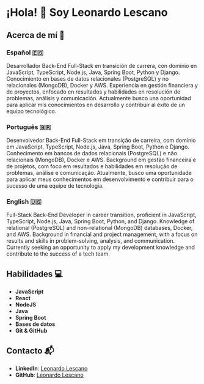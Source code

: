 # ¡Hola! 👋 Soy Leonardo Lescano

## Acerca de mí 🚀

### Español 🇪🇸

Desarrollador Back-End Full-Stack en transición de carrera, con dominio en JavaScript, TypeScript, Node.js, Java, Spring Boot, Python y Django. Conocimiento en bases de datos relacionales (PostgreSQL) y no relacionales (MongoDB), Docker y AWS. Experiencia en gestión financiera y de proyectos, enfocado en resultados y habilidades en resolución de problemas, análisis y comunicación. Actualmente busco una oportunidad para aplicar mis conocimientos en desarrollo y contribuir al éxito de un equipo tecnológico.

### Português 🇧🇷

Desenvolvedor Back-End Full-Stack em transição de carreira, com domínio em JavaScript, TypeScript, Node.js, Java, Spring Boot, Python e Django. Conhecimento em bancos de dados relacionais (PostgreSQL) e não relacionais (MongoDB), Docker e AWS. Background em gestão financeira e de projetos, com foco em resultados e habilidades em resolução de problemas, análise e comunicação. Atualmente, busco uma oportunidade para aplicar meus conhecimentos em desenvolvimento e contribuir para o sucesso de uma equipe de tecnologia.

### English 🇺🇸

Full-Stack Back-End Developer in career transition, proficient in JavaScript, TypeScript, Node.js, Java, Spring Boot, Python, and Django. Knowledge of relational (PostgreSQL) and non-relational (MongoDB) databases, Docker, and AWS. Background in financial and project management, with a focus on results and skills in problem-solving, analysis, and communication. Currently seeking an opportunity to apply my development knowledge and contribute to the success of a tech team.
## Habilidades 💻

- **JavaScript**
- **React**
- **NodeJS**
- **Java**
- **Spring Boot**
- **Bases de datos**
- **Git & GitHub**

## Contacto 📬

- **LinkedIn**: [Leonardo Lescano](https://www.linkedin.com/in/leonardolescano/)
- **GitHub**: [Leonardo Lescano](https://github.com/Leolescano)
